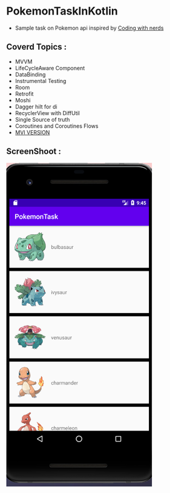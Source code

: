 # PokemonTaskInKotlin
* Sample task on Pokemon api inspired by [Coding with nerds](https://www.youtube.com/channel/UCnDAXfhnL5j-KhHc1KhvXHw)

## Coverd Topics :
* MVVM
* LifeCycleAware Component
* DataBinding
* Instrumental Testing
* Room
* Retrofit
* Moshi
* Dagger hilt for di
* RecyclerView with DiffUtil
* Single Source of truth 
* Coroutines and Coroutines Flows 
* [MVI VERSION](https://github.com/ahmedsamir9/PokemonTaskInKotlin/tree/Mvi)
## ScreenShoot :
![](pokemon.PNG)
